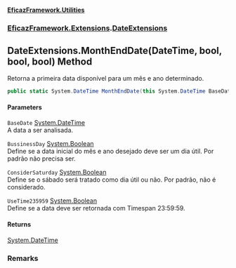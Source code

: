 #### [EficazFramework.Utilities](EficazFrameworkUtilities.md 'EficazFramework Utilities')
### [EficazFramework.Extensions](EficazFrameworkUtilities.md#EficazFramework_Extensions 'EficazFramework.Extensions').[DateExtensions](DateExtensions.md 'EficazFramework.Extensions.DateExtensions')
## DateExtensions.MonthEndDate(DateTime, bool, bool, bool) Method
Retorna a primeira data disponível para um mês e ano determinado.  
```csharp
public static System.DateTime MonthEndDate(this System.DateTime BaseDate, bool BussinessDay=false, bool ConsiderSaturday=false, bool UseTime235959=false);
```
#### Parameters
<a name='EficazFramework_Extensions_DateExtensions_MonthEndDate(System_DateTime_bool_bool_bool)_BaseDate'></a>
`BaseDate` [System.DateTime](https://docs.microsoft.com/en-us/dotnet/api/System.DateTime 'System.DateTime')  
A data a ser analisada.
  
<a name='EficazFramework_Extensions_DateExtensions_MonthEndDate(System_DateTime_bool_bool_bool)_BussinessDay'></a>
`BussinessDay` [System.Boolean](https://docs.microsoft.com/en-us/dotnet/api/System.Boolean 'System.Boolean')  
Define se a data inicial do mês e ano desejado deve ser um dia útil. Por padrão não precisa ser.
  
<a name='EficazFramework_Extensions_DateExtensions_MonthEndDate(System_DateTime_bool_bool_bool)_ConsiderSaturday'></a>
`ConsiderSaturday` [System.Boolean](https://docs.microsoft.com/en-us/dotnet/api/System.Boolean 'System.Boolean')  
Define se o sábado será tratado como dia útil ou não. Por padrão, não é considerado.
  
<a name='EficazFramework_Extensions_DateExtensions_MonthEndDate(System_DateTime_bool_bool_bool)_UseTime235959'></a>
`UseTime235959` [System.Boolean](https://docs.microsoft.com/en-us/dotnet/api/System.Boolean 'System.Boolean')  
Define se a data deve ser retornada com Timespan 23:59:59.
  
#### Returns
[System.DateTime](https://docs.microsoft.com/en-us/dotnet/api/System.DateTime 'System.DateTime')  
### Remarks
